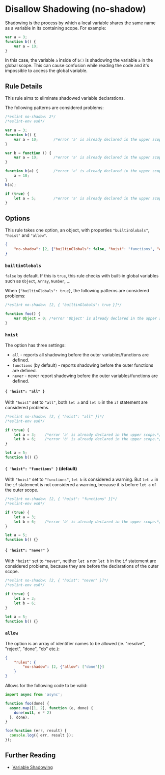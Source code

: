 # Disallow Shadowing (no-shadow)

Shadowing is the process by which a local variable shares the same name as a variable in its containing scope. For example:

```js
var a = 3;
function b() {
    var a = 10;
}
```

In this case, the variable `a` inside of `b()` is shadowing the variable `a` in the global scope. This can cause confusion while reading the code and it's impossible to access the global variable.

## Rule Details

This rule aims to eliminate shadowed variable declarations.

The following patterns are considered problems:

```js
/*eslint no-shadow: 2*/
/*eslint-env es6*/

var a = 3;
function b() {
    var a = 10;       /*error 'a' is already declared in the upper scope.*/
}

var b = function () {
    var a = 10;       /*error 'a' is already declared in the upper scope.*/
}

function b(a) {       /*error 'a' is already declared in the upper scope.*/
    a = 10;
}
b(a);

if (true) {
    let a = 5;        /*error 'a' is already declared in the upper scope.*/
}
```

## Options

This rule takes one option, an object, with properties `"builtinGlobals"`, `"hoist"` and `"allow"`.

```json
{
    "no-shadow": [2, {"builtinGlobals": false, "hoist": "functions", "allow": []}]
}
```

### `builtinGlobals`

`false` by default.
If this is `true`, this rule checks with built-in global variables such as `Object`, `Array`, `Number`, ...

When `{"builtinGlobals": true}`, the following patterns are considered problems:

```js
/*eslint no-shadow: [2, { "builtinGlobals": true }]*/

function foo() {
    var Object = 0; /*error 'Object' is already declared in the upper scope.*/
}
```

### `hoist`

The option has three settings:

* `all` - reports all shadowing before the outer variables/functions are defined.
* `functions` (by default) - reports shadowing before the outer functions are defined.
* `never` - never report shadowing before the outer variables/functions are defined.

#### `{ "hoist": "all" }`

With `"hoist"` set to `"all"`, both `let a` and `let b` in the `if` statement are considered problems.

```js
/*eslint no-shadow: [2, { "hoist": "all" }]*/
/*eslint-env es6*/

if (true) {
    let a = 3;    /*error 'a' is already declared in the upper scope.*/
    let b = 6;    /*error 'b' is already declared in the upper scope.*/
}

let a = 5;
function b() {}
```

#### `{ "hoist": "functions" }` (default)

With `"hoist"` set to `"functions"`, `let b` is considered a warning. But `let a` in the `if` statement is not considered a warning, because it is before `let a` of the outer scope.

```js
/*eslint no-shadow: [2, { "hoist": "functions" }]*/
/*eslint-env es6*/

if (true) {
    let a = 3;
    let b = 6;    /*error 'b' is already declared in the upper scope.*/
}

let a = 5;
function b() {}
```

#### `{ "hoist": "never" }`

With `"hoist"` set to `"never"`, neither `let a` nor `let b` in the `if` statement are considered problems, because they are before the declarations of the outer scope.

```js
/*eslint no-shadow: [2, { "hoist": "never" }]*/
/*eslint-env es6*/

if (true) {
    let a = 3;
    let b = 6;
}

let a = 5;
function b() {}
```

### `allow`

The option is an array of identifier names to be allowed (ie. "resolve", "reject", "done", "cb" etc.):

```json
{
    "rules": {
        "no-shadow": [2, {"allow": ["done"]}]
    }
}
```

Allows for the following code to be valid:

```js
import async from 'async';

function foo(done) {
  async.map([1, 2], function (e, done) {
    done(null, e * 2)
  }, done);
}

foo(function (err, result) {
  console.log({ err, result });
});
```

## Further Reading

* [Variable Shadowing](http://en.wikipedia.org/wiki/Variable_shadowing)
